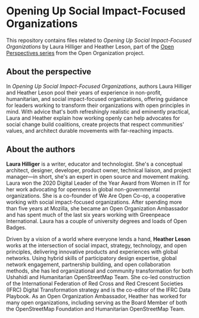 # Opening Up Social Impact-Focused Organizations
This repository contains files related to *Opening Up Social Impact-Focused Organizations* by Laura Hilliger and Heather Leson, part of the [Open Perspectives series](https://github.com/open-organization/open-perspectives) from the Open Organization project.

## About the perspective
In *Opening Up Social Impact-Focused Organizations*, authors Laura Hilliger and Heather Leson pool their years of experience in non-profit, humanitarian, and social impact-focused organizations, offering guidance for leaders working to transform their organizations with open principles in mind. With advice that's both refreshingly realistic and eminently practical, Laura and Heather explain how working openly can help advocates for social change build coalitions, create projects that respect communities' values, and architect durable movements with far-reaching impacts.

## About the authors
**Laura Hilliger** is a writer, educator and technologist. She's a conceptual architect, designer, developer, product owner, technical liaison, and project manager—in short, she's an expert in open source and movement making. Laura won the 2020 Digital Leader of the Year Award from Women in IT for her work advocating for openness in global non-governmental organizations. She is a co-founder of We Are Open Co-op, a cooperative working with social impact-focused organizations. After spending more than five years at Mozilla, she became an Open Organization Ambassador and has spent much of the last six years working with Greenpeace International. Laura has a couple of university degrees and loads of Open Badges.

Driven by a vision of a world where everyone lends a hand, **Heather Leson** works at the intersection of social impact, strategy, technology, and open principles, delivering innovative products and experiences with global networks. Using hybrid skills of participatory design expertise, global network engagement, partnership building, and open collaboration methods, she has led organizational and community transformation for both Ushahidi and Humanitarian OpenStreetMap Team. She co-led construction of the International Federation of Red Cross and Red Crescent Societies (IFRC) Digital Transformation strategy and is the co-editor of the IFRC Data Playbook. As an Open Organization Ambassador, Heather has worked for many open organizations, including serving as the Board Member of both the OpenStreetMap Foundation and Humanitarian OpenStreetMap Team.
